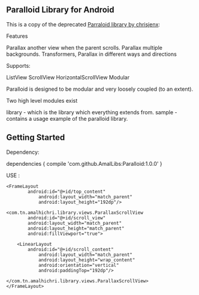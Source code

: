 ## Paralloid Library for Android ##

This is a copy of the deprecated [Parraloid library by chrisjenx](https://github.com/chrisjenx/Paralloid):

Features

Parallax another view when the parent scrolls.
Parallax multiple backgrounds.
Transformers, Parallax in different ways and directions

Supports:

ListView
ScrollView
HorizontalScrollView
Modular

Paralloid is designed to be modular and very loosely coupled (to an extent).

Two high level modules exist

library - which is the library which everything extends from.
sample - contains a usage example of the paralloid library.

## Getting Started

Dependency:

dependencies {
    compile 'com.github.AmalLibs:Paralloid:1.0.0'
}

USE :

```
<FrameLayout
		android:id="@+id/top_content"
           	android:layout_width="match_parent"
           	android:layout_height="192dp"/>

<com.tn.amalhichri.library.views.ParallaxScrollView
        android:id="@+id/scroll_view"
        android:layout_width="match_parent"
        android:layout_height="match_parent"
        android:fillViewport="true">

    <LinearLayout
    	android:id="@+id/scroll_content"
            android:layout_width="match_parent"
            android:layout_height="wrap_content"
            android:orientation="vertical"
            android:paddingTop="192dp"/>

</com.tn.amalhichri.library.views.ParallaxScrollView>
</FrameLayout>
```
